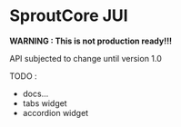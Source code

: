 SproutCore JUI
==============

**WARNING : This is not production ready!!!**

API subjected to change until version 1.0

TODO :

* docs...
* tabs widget
* accordion widget
